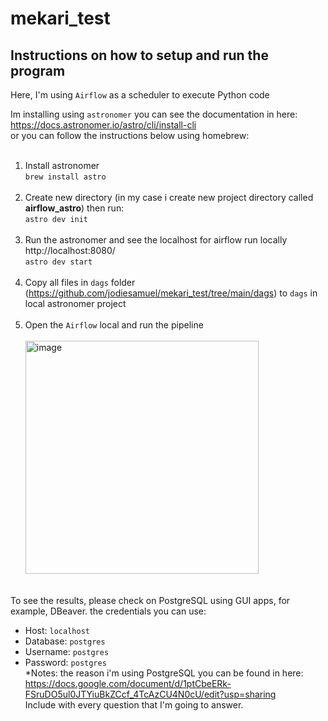 # mekari_test

## Instructions on how to setup and run the program
Here, I'm using `Airflow` as a scheduler to execute Python code

Im installing using `astronomer` you can see the documentation in here: https://docs.astronomer.io/astro/cli/install-cli <br>
or you can follow the instructions below using homebrew: <br><br>
1. Install astronomer <br>
`brew install astro`<br><br>
2. Create new directory (in my case i create new project directory called **airflow_astro**) then run:<br>
`astro dev init`<br><br>
3. Run the astronomer and see the localhost for airflow run locally http://localhost:8080/<br>
`astro dev start`<br><br>
4. Copy all files in `dags` folder (https://github.com/jodiesamuel/mekari_test/tree/main/dags) to `dags` in local astronomer project<br><br>
5. Open the `Airflow` local and run the pipeline<br><br>
<img width="373" alt="image" src="https://github.com/jodiesamuel/mekari_test/assets/31727419/c88eeb70-ed17-4131-891d-01239fd4201a"><br><br>

To see the results, please check on PostgreSQL using GUI apps, for example, DBeaver. the credentials you can use:<br>
- Host: `localhost`<br>
- Database: `postgres`<br>
- Username: `postgres`<br>
- Password: `postgres`<br>
*Notes: the reason i'm using PostgreSQL you can be found in here:<br>
https://docs.google.com/document/d/1ptCbeERk-FSruDO5ul0JTYiuBkZCcf_4TcAzCU4N0cU/edit?usp=sharing<br>
Include with every question that I'm going to answer.




